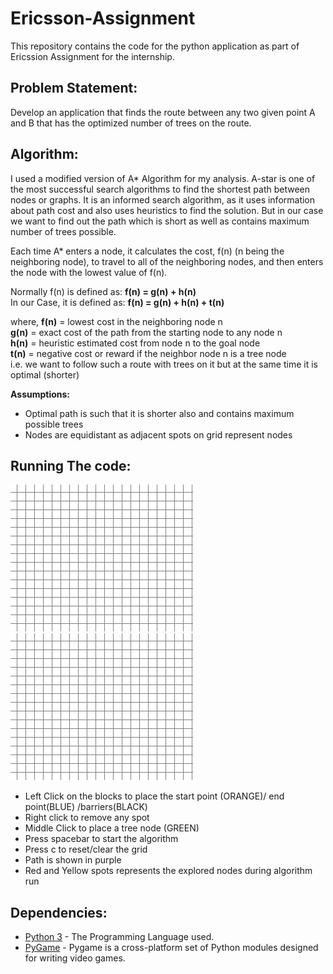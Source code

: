 # Ericsson-Assignment
 
This repository contains the code for the python application as part of Ericssion Assignment for the internship.

## Problem Statement: 

Develop an application that finds the route between any two given point A and B that has the optimized number of trees on the route. 

## Algorithm:

I used a modified version of A* Algorithm for my analysis. A-star is one of the most successful search algorithms to find the shortest path between nodes or graphs. It is an informed search algorithm, as it uses information about path cost and also uses heuristics to find the solution. But in our case we want to find out the path which is short as well as contains maximum number of trees possible.

Each time A* enters a node, it calculates the cost, f(n) (n being the neighboring node), to travel to all of the neighboring nodes, and then enters the node with the lowest value of f(n).

Normally f(n) is defined as:     **f(n) = g(n) + h(n)** <br />
In our Case, it is defined as:   **f(n) = g(n) + h(n) + t(n)**

where,  **f(n)** = lowest cost in the neighboring node n <br />
		**g(n)** = exact cost of the path from the starting node to any node n <br />
		**h(n)** = heuristic estimated cost from node n to the goal node <br />
	    **t(n)** = negative cost or reward if the neighbor node n is a tree node <br />
	    i.e. we want to follow such a route with trees on it but at the same time it is optimal (shorter) 

**Assumptions:** 
* Optimal path is such that it is shorter also and contains maximum possible trees 
* Nodes are equidistant as adjacent spots on grid represent nodes

## Running The code:
![A-star](https://github.com/princeagarwal12/Ericsson-Assign/blob/main/gif1.gif)
![A-star](https://github.com/princeagarwal12/Ericsson-Assign/blob/main/gif2.gif)
* Left Click on the blocks to place the start point (ORANGE)/ end point(BLUE) /barriers(BLACK)
* Right click to remove any spot
* Middle Click to place a tree node (GREEN)
* Press spacebar to start the algorithm
* Press c to reset/clear the grid 
* Path is shown in purple
* Red and Yellow spots represents the explored nodes during algorithm run 

## Dependencies:

* [Python 3](https://www.python.org/) - The Programming Language used.
* [PyGame](https://www.pygame.org/news) - Pygame is a cross-platform set of Python modules designed for writing video games.

